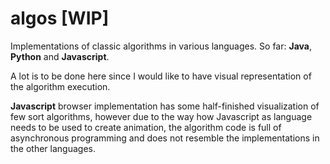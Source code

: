 # algos [WIP]

Implementations of classic algorithms in various languages. So far: **Java**, **Python** and **Javascript**.

A lot is to be done here since I would like to have visual representation of the algorithm execution.

**Javascript** browser implementation has some half-finished visualization of few sort algorithms, however due to the way how Javascript as language needs to be used to create animation, the algorithm code is full of asynchronous programming and does not resemble the implementations in the other languages.
